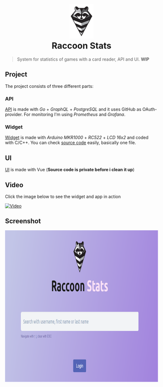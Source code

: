 <h1 align="center">
    <img src="/assets/rs_logo_bw.png" height="113" />
    <br>Raccoon Stats
</h1>

> System for statistics of games with a card reader, API and UI. **WIP**
## Project
The project consists of three different parts:

### API
[API](https://github.com/tuommii/rs-api) is made with *Go* + *GraphQL* + *PostgreSQL* and it uses GitHub as OAuth-provider.
For monitoring I'm using *Prometheus* and *Grafana*.

### Widget
[Widget](https://github.com/tuommii/rs-device) is made with *Arduino MKR1000* + *RC522* + *LCD 16x2* and coded with C/C++. You can check [source code](https://github.com/tuommii/rs-device/blob/master/device.ino) easily, basically one file.

## UI
[UI](https://github.com/tuommii/rs-ui) is made with Vue (**Source code is private before i clean it up**)

## Video
Click the image below to see the widget and app in action

[![Video](https://img.youtube.com/vi/EkBzWn7Ymk0/0.jpg)](https://www.youtube.com/watch?v=EkBzWn7Ymk0)

## Screenshot
<img src="/assets/screenshot.png" height="500" />
